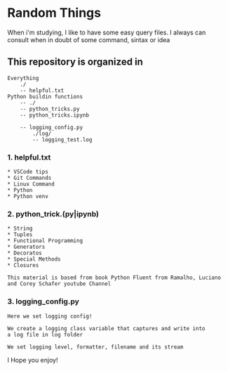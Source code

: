 # Random Things

When i'm studying, I like to have some easy query files.
I always can consult when in doubt of some command, sintax or idea

## This repository is organized in

    Everything
        ./
        -- helpful.txt
    Python buildin functions
        -- ./
        -- python_tricks.py
        -- python_tricks.ipynb

        -- logging_config.py
            ./log/
            -- logging_test.log

### 1. helpful.txt

    * VSCode tips
    * Git Commands
    * Linux Command
    * Python
    * Python venv

### 2. python_trick.(py|ipynb)

    * String
    * Tuples
    * Functional Programming
    * Generators
    * Decoratos
    * Special Methods
    * Closures

    This material is based from book Python Fluent from Ramalho, Luciano
    and Corey Schafer youtube Channel

### 3. logging_config.py

    Here we set logging config!

    We create a logging class variable that captures and write into
    a log file in log folder

    We set logging level, formatter, filename and its stream

I Hope you enjoy!
